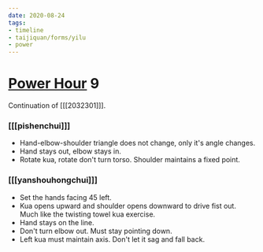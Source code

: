 ```yaml
---
date: 2020-08-24
tags:
- timeline
- taijiquan/forms/yilu
- power
---
```


# [Power Hour](http://practicalmethod.com/2020/08/pm-power-hour-classes/) 9

Continuation of [[[2032301]]].

### [[[pishenchui]]]
* Hand-elbow-shoulder triangle does not change, only it's angle changes.
* Hand stays out, elbow stays in.
* Rotate kua, rotate don't turn torso.  Shoulder maintains a fixed point.

### [[[yanshouhongchui]]]
* Set the hands facing 45 left.
* Kua opens upward and shoulder opens downward to drive fist out.  Much like the twisting towel kua exercise.
* Hand stays on the line.
* Don't turn elbow out.  Must stay pointing down.
* Left kua must maintain axis.  Don't let it sag and fall back.
